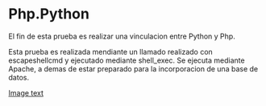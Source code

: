 # Php.Python
El fin de esta prueba es realizar una vinculacion entre Python y Php.

Esta prueba es realizada mendiante un llamado realizado con escapeshellcmd y ejecutado mediante shell_exec.
Se ejecuta mediante Apache, a demas de estar preparado para la incorporacion de una base de datos.

[Image text](https://github.com/agustinbarrios/Php.Python/blob/main/Prueba.jpg)
